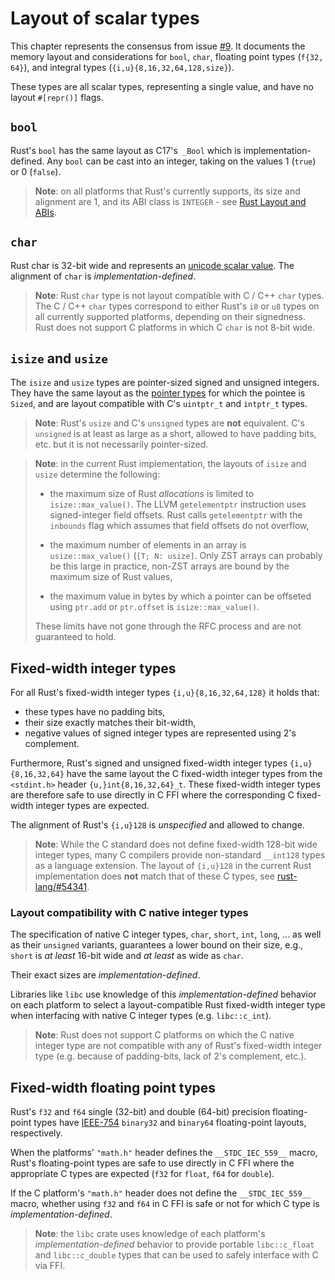 # Layout of scalar types

This chapter represents the consensus from issue [#9]. It documents the memory
layout and considerations for `bool`, `char`, floating point types (`f{32, 64}`), and integral types (`{i,u}{8,16,32,64,128,size}`).

These types are all scalar types, representing a single value, and have no
layout `#[repr()]` flags.

[#9]: https://github.com/rust-rfcs/unsafe-code-guidelines/issues/9

## `bool`

Rust's `bool` has the same layout as C17's` _Bool` which is
implementation-defined. Any `bool` can be cast into an integer, taking on the
values 1 (`true`) or 0 (`false`).

> **Note**: on all platforms that Rust's currently supports, its size and
> alignment are 1, and its ABI class is `INTEGER` - see [Rust Layout and ABIs].

[Rust Layout and ABIs]: https://gankro.github.io/blah/rust-layouts-and-abis/#the-layoutsabis-of-builtins

## `char`

Rust char is 32-bit wide and represents an [unicode scalar value]. The alignment
of `char` is _implementation-defined_.

[unicode scalar value]: http://www.unicode.org/glossary/#unicode_scalar_value

> **Note**: Rust `char` type is not layout compatible with C / C++ `char` types.
> The C / C++ `char` types correspond to either Rust's `i8` or `u8` types on all
> currently supported platforms, depending on their signedness. Rust does not
> support C platforms in which C `char` is not 8-bit wide.

## `isize` and `usize`

The `isize` and `usize` types are pointer-sized signed and unsigned integers.
They have the same layout as the [pointer types] for which the pointee is
`Sized`, and are layout compatible with C's `uintptr_t` and `intptr_t` types.

> **Note**: Rust's `usize` and C's `unsigned` types are **not** equivalent. C's
> `unsigned` is at least as large as a short, allowed to have padding bits, etc.
> but it is not necessarily pointer-sized.

> **Note**: in the current Rust implementation, the layouts of `isize` and
> `usize` determine the following:
> 
> * the maximum size of Rust _allocations_ is limited to `isize::max_value()`.
>   The LLVM `getelementptr` instruction uses signed-integer field offsets. Rust
>   calls `getelementptr` with the `inbounds` flag which assumes that field
>   offsets do not overflow,
>
> * the maximum number of elements in an array is `usize::max_value()` (`[T; N:
>   usize]`. Only ZST arrays can probably be this large in practice, non-ZST
>   arrays are bound by the maximum size of Rust values,
>
> * the maximum value in bytes by which a pointer can be offseted using
>   `ptr.add` or `ptr.offset` is `isize::max_value()`.
>
> These limits have not gone through the RFC process and are not guaranteed to
> hold.

[pointer types]: ./pointers.md

## Fixed-width integer types

For all Rust's fixed-width integer types `{i,u}{8,16,32,64,128}` it holds that:

* these types have no padding bits,
* their size exactly matches their bit-width,
* negative values of signed integer types are represented using 2's complement.

Furthermore, Rust's signed and unsigned fixed-width integer types
`{i,u}{8,16,32,64}` have the same layout the C fixed-width integer types from
the `<stdint.h>` header `{u,}int{8,16,32,64}_t`. These fixed-width integer types
are therefore safe to use directly in C FFI where the corresponding C
fixed-width integer types are expected.

The alignment of Rust's `{i,u}128` is _unspecified_ and allowed to change.

> **Note**: While the C standard does not define fixed-width 128-bit wide
> integer types, many C compilers provide non-standard `__int128` types as a
> language extension. The layout of `{i,u}128` in the current Rust
> implementation does **not** match that of these C types, see 
> [rust-lang/#54341](https://github.com/rust-lang/rust/issues/54341).

### Layout compatibility with C native integer types

The specification of native C integer types, `char`, `short`, `int`, `long`,
... as well as their `unsigned` variants, guarantees a lower bound on their  size,
e.g., `short` is _at least_ 16-bit wide and _at least_ as wide as `char`.

Their exact sizes are _implementation-defined_. 

Libraries like `libc` use knowledge of this _implementation-defined_ behavior on
each platform to select a layout-compatible Rust fixed-width integer type when
interfacing with native C integer types (e.g. `libc::c_int`).

> **Note**: Rust does not support C platforms on which the C native integer type
> are not compatible with any of Rust's fixed-width integer type (e.g. because
> of padding-bits, lack of 2's complement, etc.).

## Fixed-width floating point types

Rust's `f32` and `f64` single (32-bit) and double (64-bit) precision
floating-point types have [IEEE-754] `binary32` and `binary64` floating-point
layouts, respectively.

When the platforms' `"math.h"` header defines the `__STDC_IEC_559__` macro,
Rust's floating-point types are safe to use directly in C FFI where the
appropriate C types are expected (`f32` for `float`, `f64` for `double`).

If the C platform's `"math.h"` header does not define the `__STDC_IEC_559__`
macro, whether using `f32` and `f64` in C FFI is safe or not for which C type is
_implementation-defined_.

> **Note**: the `libc` crate uses knowledge of each platform's
> _implementation-defined_ behavior to provide portable `libc::c_float` and
> `libc::c_double` types that can be used to safely interface with C via FFI.

[IEEE-754]: https://en.wikipedia.org/wiki/IEEE_754
